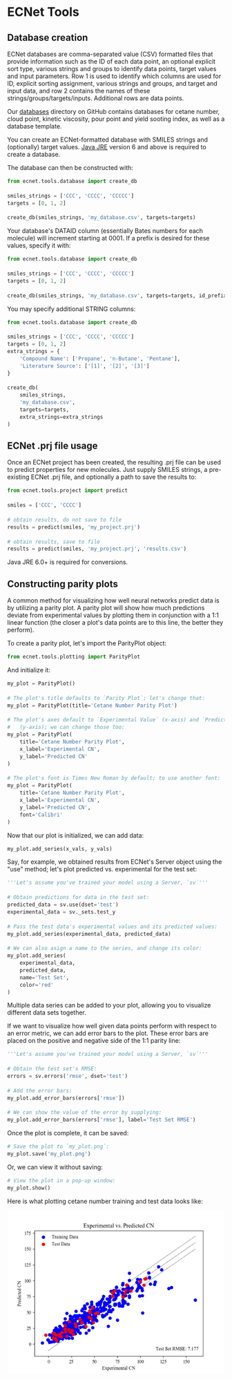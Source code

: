 # ECNet Tools

## Database creation

ECNet databases are comma-separated value (CSV) formatted files that provide information such as the ID of each data point, an optional explicit sort type, various strings and groups to identify data points, target values and input parameters. Row 1 is used to identify which columns are used for ID, explicit sorting assignment, various strings and groups, and target and input data, and row 2 contains the names of these strings/groups/targets/inputs. Additional rows are data points.

Our [databases](https://github.com/ECRL/ECNet/tree/master/databases) directory on GitHub contains databases for cetane number, cloud point, kinetic viscosity, pour point and yield sooting index, as well as a database template.

You can create an ECNet-formatted database with SMILES strings and (optionally) target values. [Java JRE](https://www.oracle.com/technetwork/java/javase/downloads/jre8-downloads-2133155.html) version 6 and above is required to create a database.

The database can then be constructed with:
```python
from ecnet.tools.database import create_db

smiles_strings = ['CCC', 'CCCC', 'CCCCC']
targets = [0, 1, 2]

create_db(smiles_strings, 'my_database.csv', targets=targets)
```

Your database's DATAID column (essentially Bates numbers for each molecule) will increment starting at 0001. If a prefix is desired for these values, specify it with:

```python
from ecnet.tools.database import create_db

smiles_strings = ['CCC', 'CCCC', 'CCCCC']
targets = [0, 1, 2]

create_db(smiles_strings, 'my_database.csv', targets=targets, id_prefix='MOL')
```

You may specify additional STRING columns:

```python
from ecnet.tools.database import create_db

smiles_strings = ['CCC', 'CCCC', 'CCCCC']
targets = [0, 1, 2]
extra_strings = {
    'Compound Name': ['Propane', 'n-Butane', 'Pentane'],
    'Literature Source': ['[1]', '[2]', '[3]']
}

create_db(
    smiles_strings,
    'my_database.csv',
    targets=targets,
    extra_strings=extra_strings
)
```

## ECNet .prj file usage

Once an ECNet project has been created, the resulting .prj file can be used to predict properties for new molecules. Just supply SMILES strings, a pre-existing ECNet .prj file, and optionally a path to save the results to:

```python
from ecnet.tools.project import predict

smiles = ['CCC', 'CCCC']

# obtain results, do not save to file
results = predict(smiles, 'my_project.prj')

# obtain results, save to file
results = predict(smiles, 'my_project.prj', 'results.csv')
```

Java JRE 6.0+ is required for conversions.

## Constructing parity plots

A common method for visualizing how well neural networks predict data is by utilizing a parity plot. A parity plot will show how much predictions deviate from experimental values by plotting them in conjunction with a 1:1 linear function (the closer a plot's data points are to this line, the better they perform).

To create a parity plot, let's import the ParityPlot object:

```python
from ecnet.tools.plotting import ParityPlot
```

And initialize it:

```python
my_plot = ParityPlot()

# The plot's title defaults to `Parity Plot`; let's change that:
my_plot = ParityPlot(title='Cetane Number Parity Plot')

# The plot's axes default to `Experimental Value` (x-axis) and `Predicted Value`
#   (y-axis); we can change those too:
my_plot = ParityPlot(
    title='Cetane Number Parity Plot',
    x_label='Experimental CN',
    y_label='Predicted CN'
)

# The plot's font is Times New Roman by default; to use another font:
my_plot = ParityPlot(
    title='Cetane Number Parity Plot',
    x_label='Experimental CN',
    y_label='Predicted CN',
    font='Calibri'
)
```

Now that our plot is initialized, we can add data:

```python
my_plot.add_series(x_vals, y_vals)
```

Say, for example, we obtained results from ECNet's Server object using the "use" method; let's plot predicted vs. experimental for the test set:
```python
'''Let's assume you've trained your model using a Server, `sv`'''

# Obtain predictions for data in the test set:
predicted_data = sv.use(dset='test')
experimental_data = sv._sets.test_y

# Pass the test data's experimental values and its predicted values:
my_plot.add_series(experimental_data, predicted_data)

# We can also asign a name to the series, and change its color:
my_plot.add_series(
    experimental_data,
    predicted_data,
    name='Test Set',
    color='red'
)
```

Multiple data series can be added to your plot, allowing you to visualize different data sets together.

If we want to visualize how well given data points perform with respect to an error metric, we can add error bars to the plot. These error bars are placed on the positive and negative side of the 1:1 parity line:

```python
'''Let's assume you've trained your model using a Server, `sv`'''

# Obtain the test set's RMSE:
errors = sv.errors('rmse', dset='test')

# Add the error bars:
my_plot.add_error_bars(errors['rmse'])

# We can show the value of the error by supplying:
my_plot.add_error_bars(errors['rmse'], label='Test Set RMSE')
```

Once the plot is complete, it can be saved:

```python
# Save the plot to `my_plot.png`:
my_plot.save('my_plot.png')
```

Or, we can view it without saving:
```python
# View the plot in a pop-up window:
my_plot.show()
```

Here is what plotting cetane number training and test data looks like:

![](./img/cn_parity_plot.png)
